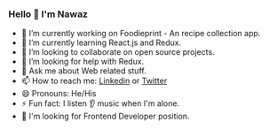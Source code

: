 ### Hello 👋 I'm Nawaz  

- 🔭 I’m currently working on Foodieprint - An recipe collection app.
- 🌱 I’m currently learning React.js and Redux.
- 👯 I’m looking to collaborate on open source projects.
- 🤔 I’m looking for help with Redux. 
- 💬 Ask me about Web related stuff.
- 📫 How to reach me: [Linkedin](https://www.linkedin.com/in/nawazmujawar/) or [Twitter](https://twitter.com/NawazMujawar7)
- 😄 Pronouns: He/His
- ⚡ Fun fact: I listen 👂 music when I'm alone.
- 💼 I'm looking for Frontend Developer position.

